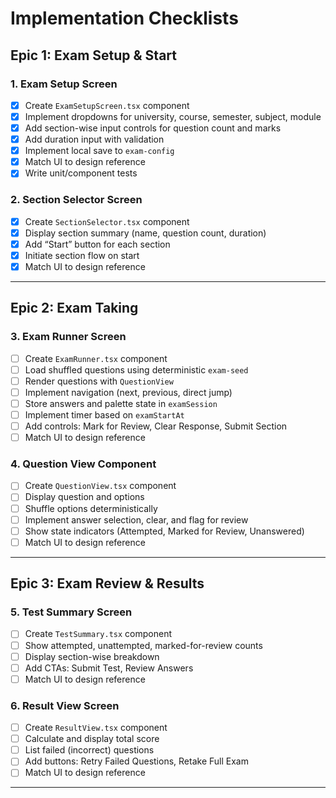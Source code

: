 # Implementation Checklists

## Epic 1: Exam Setup & Start

### 1. Exam Setup Screen

- [x] Create `ExamSetupScreen.tsx` component
- [x] Implement dropdowns for university, course, semester, subject, module
- [x] Add section-wise input controls for question count and marks
- [x] Add duration input with validation
- [x] Implement local save to `exam-config`
- [x] Match UI to design reference
- [x] Write unit/component tests

### 2. Section Selector Screen

- [x] Create `SectionSelector.tsx` component
- [x] Display section summary (name, question count, duration)
- [x] Add “Start” button for each section
- [x] Initiate section flow on start
- [x] Match UI to design reference

---

## Epic 2: Exam Taking

### 3. Exam Runner Screen

- [ ] Create `ExamRunner.tsx` component
- [ ] Load shuffled questions using deterministic `exam-seed`
- [ ] Render questions with `QuestionView`
- [ ] Implement navigation (next, previous, direct jump)
- [ ] Store answers and palette state in `examSession`
- [ ] Implement timer based on `examStartAt`
- [ ] Add controls: Mark for Review, Clear Response, Submit Section
- [ ] Match UI to design reference

### 4. Question View Component

- [ ] Create `QuestionView.tsx` component
- [ ] Display question and options
- [ ] Shuffle options deterministically
- [ ] Implement answer selection, clear, and flag for review
- [ ] Show state indicators (Attempted, Marked for Review, Unanswered)
- [ ] Match UI to design reference

---

## Epic 3: Exam Review & Results

### 5. Test Summary Screen

- [ ] Create `TestSummary.tsx` component
- [ ] Show attempted, unattempted, marked-for-review counts
- [ ] Display section-wise breakdown
- [ ] Add CTAs: Submit Test, Review Answers
- [ ] Match UI to design reference

### 6. Result View Screen

- [ ] Create `ResultView.tsx` component
- [ ] Calculate and display total score
- [ ] List failed (incorrect) questions
- [ ] Add buttons: Retry Failed Questions, Retake Full Exam
- [ ] Match UI to design reference

---
